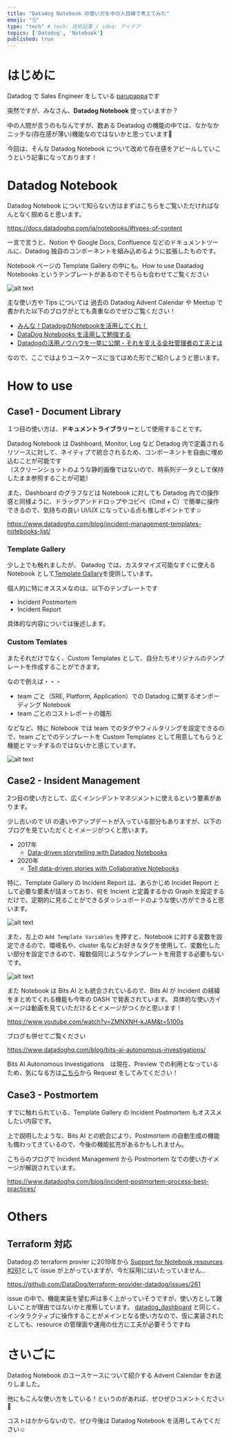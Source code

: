 ```yaml
---
title: "Datadog Notebook の使い方を中の人目線で考えてみた"
emoji: "🗒️"
type: "tech" # tech: 技術記事 / idea: アイデア
topics: ['Datadog', 'Notebook']
published: true
---
```

# はじめに
Datadog で Sales Engineer をしている [parupappa](https://x.com/866mfs)です

突然ですが、みなさん、**Datadog Notebook** 使っていますか？

中の人間が言うのもなんですが、数ある Deatadog の機能の中では、なかなかニッチな(存在感が薄い)機能なのではないかと思っています🧐

今回は、そんな Datadog Notebook について改めて存在感をアピールしていこうという記事になっております！

# Datadog Notebook
Datadog Notebook について知らない方はまずはこちらをご覧いただければなんとなく掴めると思います。

https://docs.datadoghq.com/ja/notebooks/#types-of-content

一言で言うと、Notion や Google Docs, Confluence などのドキュメントツールに、Datadog 独自のコンポーネントを組み込めるように拡張したものです。

Notebook ページの Template Gallery の中にも、How to use Daatadog Notebooks というテンプレートがあるのでそちらも合わせてご覧ください

![alt text](/images/datadog-notebook/notebook-howtouse.png)


主な使い方や Tips については 過去の Datadog Advent Calendar や Meetup で書かれた以下のブログがとても貴重なのでぜひご覧ください！
- [みんな！DatadogのNotebookを活用してくれ！](https://gomiba.co/archives/2021/12/datadog-notebook/)
- [DataDog Notebooks を活用して勉強する](https://qiita.com/raki/items/b86163a70ce5e3f55328)
- [Datadogの活用ノウハウを一挙に公開・それを支える全社管理者の工夫とは](https://techblog.zozo.com/entry/datadog-japan-meetup-2022-summer#4-%E9%9A%9C%E5%AE%B3%E8%AA%BF%E6%9F%BB%E3%82%84%E8%B2%A0%E8%8D%B7%E8%A9%A6%E9%A8%93%E3%81%AA%E3%81%A9%E3%81%A7%E3%83%A1%E3%83%88%E3%83%AA%E3%82%AF%E3%82%B9%E3%82%92%E8%A8%98%E9%8C%B2%E3%81%99%E3%82%8B%E3%81%AE%E3%81%8C%E5%A4%A7%E5%A4%89--Notebook)

なので、ここではよりユースケースに当てはめた形でご紹介しようと思います。

# How to use
## Case1 - Document Library
１つ目の使い方は、**ドキュメントライブラリー**として使用することです。

Datadog Notebook は Dashboard, Monitor, Log など Detadog 内で定義されるリソースに対して、ネイティブで統合されるため、コンポーネントを自由に埋め込むことが可能です<br>（スクリーンショットのような静的画像ではないので、時系列データとして保持したまま参照することが可能）

また、Dashboard のグラフなどは Notebook に対しても Datadog 内での操作感と同様ように、ドラッグアンドドロップやコピペ（Cmd + C）で簡単に操作できるので、気持ちの良い UI/UX になっている点も推しポイントです☺️

https://www.datadoghq.com/blog/incident-management-templates-notebooks-list/

### Template Gallery
少し上でも触れましたが、 Datadog では、カスタマイズ可能なすぐに使える Notebook として[Template Gallary](https://docs.datadoghq.com/ja/notebooks/#%E3%83%86%E3%83%B3%E3%83%97%E3%83%AC%E3%83%BC%E3%83%88%E3%82%AE%E3%83%A3%E3%83%A9%E3%83%AA%E3%83%BC)を提供しています。

個人的に特にオススメなのは、以下のテンプレートです
- Incident Postmortem
- Incident Report 

具体的な内容については後述します。

### Custom Temlates
またそれだけでなく、Custom Templates として、自分たちオリジナルのテンプレートを作成することができます。

なので例えば・・・
- team ごと（SRE, Platform, Application）での Datadog に関するオンボーディング Notebook 
- team ごとのコストレポートの雛形

などなど、特に Notebook では team でのタグやフィルタリングを設定できるので、team ごとでのテンプレートを Custom Templates として用意してもらうと機能とマッチするのではないかと感じています。

![alt text](/images/datadog-notebook/notebook-team.png)

## Case2 - Insident Management
2つ目の使い方として、広くインシデントマネジメントに使えるという要素があります。

少し古いので UI の違いやアップデートが入っている部分もありますが、以下のブログを見ていただくとイメージがつくと思います。
- 2017年
  - [Data-driven storytelling with Datadog Notebooks](https://www.datadoghq.com/blog/data-driven-notebooks/)
- 2020年
  - [Tell data-driven stories with Collaborative Notebooks](https://www.datadoghq.com/blog/collaborative-notebooks-datadog/)


特に、Template Gallery の Incident Report は、あらかじめ Incidet Report として必要な要素が詰まっており、何を Incient と定義するかの Graph を設定するだけで、定期的に見ることができるダッシュボードのような使い方ができると思います。

![alt text](/images/datadog-notebook/incident-report.png)

また、左上の `Add Template Variables` を押すと、Notebook に対する変数を設定できるので、環境名や、cluster 名などお好きなタグを使用して、変数化したい部分を設定できるので、複数個同じようなテンプレートを用意する必要もないです。

![alt text](/images/datadog-notebook/template-value.png)


また Notebook は Bits AI とも統合されているので、Bits AI が Incident の経緯をまとめてくれる機能も今年の DASH で発表されています。
具体的な使い方イメージは動画を見ていただけるとイメージがつくかと思います！

https://www.youtube.com/watch?v=ZMNXNH-kJAM&t=5100s

ブログも併せてご覧ください

https://www.datadoghq.com/blog/bits-ai-autonomous-investigations/

Bits AI Autonomous Investigations　は現在、Preview での利用となっているため、気になる方は[こちら](https://www.datadoghq.com/product-preview/)から Request をしてみてください！

## Case3 - Postmortem
すでに触れられている、Template Gallery の Incident Postmortem もオススメしたい内容です。

上で説明したような、Bits AI との統合により、Postmortem の自動生成の機能も備わってきているので、今後の機能拡充があるかもしれません。


こちらのブログで Incident Management から Postmortem なでの使い方イメージが解説されています。

https://www.datadoghq.com/blog/incident-postmortem-process-best-practices/




# Others
## Terraform 対応
Datadog の terraform provier に2019年から [Support for Notebook resources #261](https://github.com/DataDog/terraform-provider-datadog/issues/261)として issue が上がっていますが、今だ採用にはいたっていません...

https://github.com/DataDog/terraform-provider-datadog/issues/261

issue の中で、機能実装を望む声は多く上がっていそうですが、使い方として難しいことが理由ではないかと推察しています。
[datadog_dashboard](https://registry.terraform.io/providers/DataDog/datadog/latest/docs/resources/dashboard) と同じく、インタラクティブに操作することがメインとなる使い方なので、仮に実装されたとしても、resource の管理面や運用の仕方に工夫が必要そうですね


# さいごに
Datadog Notebook のユースケースについて紹介する Advent Calendar をお送りしました。

他にもこんな使い方をしている！というのがあれば、ぜひぜひコメントください📝

コストはかからないので、ぜひ今後は Datadog Notebook を活用してみてください☺️
